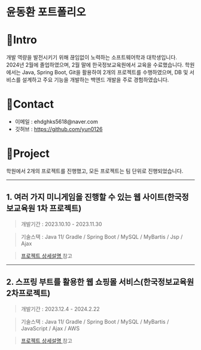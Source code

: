 # 윤동환 포트폴리오 


# 📌Intro

개발 역량을 발전시키기 위해 끊임없이 노력하는 소프트웨어학과 대학생입니다.  
 2024년 2월에 졸업하였으며, 2월 말에 한국정보교육원에서 교육을 수료했습니다.
 학원에서는 Java, Spring Boot, Git을 활용하여 2개의 프로젝트를 수행하였으며,
 DB 및 서비스를 설계하고 주요 기능을 개발하는 백엔드 개발을 주로 경험하였습니다.



# 📌Contact

<div>
    <ul>
        <li>이메일 : ehdghks5618@naver.com </li>
        <li>깃허브 : <a href="https://github.com/yun0126">https://github.com/yun0126<a></li>
    </ul>
</div>
 
# 📌Project  
학원에서 2개의 프로젝트를 진행했고,
모든 프로젝트는 팀 단위로 진행되었습니다.

<hr/>

## 1.  여러 가지 미니게임을 진행할 수 있는 웹 사이트(한국정보교육원 1차 프로젝트)

> 개발기간 : 2023.10.10 - 2023.11.30

> 기술스택 : Java 11/ Gradle / Spring Boot / MySQL / MyBartis / Jsp / Ajax  

> <a href="https://github.com/yun0126/first-project">프로젝트 상세설명 </a> 참고

<hr/>

## 2. 스프링 부트를 활용한 웹 쇼핑몰 서비스(한국정보교육원 2차프로젝트)

> 개발기간 : 2023.12.4 - 2024.2.22

> 기술스택 : Java 11/ Gradle / Spring Boot / MySQL / MyBartis / JavaScript / Ajax / AWS

> <a href="https://github.com/yun0126/second_project">프로젝트 상세설명 </a> 참고
